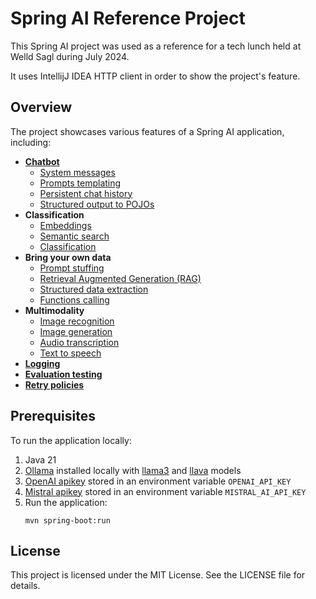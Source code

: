 # Spring AI Reference Project

This Spring AI project was used as a reference for a tech lunch held at Welld Sagl during July 2024.

It uses IntellijJ IDEA HTTP client in order to show the project's feature.
## Overview

The project showcases various features of a Spring AI application, including:

- **[Chatbot](src%2Fmain%2Fhttp%2F01-ChatWithLLMs.http)**
  - [System messages](src%2Fmain%2Fhttp%2F02-SystemMessages.http)
  - [Prompts templating](src%2Fmain%2Fhttp%2F03-PromptsTemplating.http)
  - [Persistent chat history](src%2Fmain%2Fhttp%2F03-PromptsTemplating.http)
  - [Structured output to POJOs](src%2Fmain%2Fhttp%2F04-StructuredOutput.http)
- **Classification**
  - [Embeddings](src%2Fmain%2Fhttp%2F05-Embeddings.http)
  - [Semantic search](src%2Fmain%2Fhttp%2F07-SemanticSearch.http)
  - [Classification](src%2Fmain%2Fhttp%2F06-Classification.http)
- **Bring your own data**
    - [Prompt stuffing](src%2Fmain%2Fhttp%2F08-PromptStuffing.http)
    - [Retrieval Augmented Generation (RAG)](src%2Fmain%2Fhttp%2F09-Rag.http)
    - [Structured data extraction](src%2Fmain%2Fhttp%2F10-StructuredDataExtraction.http)
    - [Functions calling](src%2Fmain%2Fhttp%2F11-FunctionCalling.http)
- **Multimodality**
  - [Image recognition](src%2Fmain%2Fhttp%2F12-ImageRecognition.http)
  - [Image generation](src%2Fmain%2Fhttp%2F13-ImageGeneration.http)
  - [Audio transcription](src%2Fmain%2Fhttp%2F14-AudioModel.http)
  - [Text to speech](src%2Fmain%2Fhttp%2F14-AudioModel.http)
- **[Logging](src%2Fmain%2Fjava%2Fdev%2Farubino%2Fspringai%2FLoggingAdvisor.java)**
- **[Evaluation testing](src%2Ftest%2Fjava%2Fdev%2Farubino%2Fspringai%2FSpringaiApplicationTests.java)**
- **[Retry policies](src%2Fmain%2Fresources%2Fapplication.properties)**

## Prerequisites

To run the application locally:

1. Java 21
2. [Ollama](https://ollama.com/) installed locally with [llama3](https://ollama.com/library/llama3) and [llava](https://ollama.com/library/llava) models
3. [OpenAI apikey](https://platform.openai.com/api-keys) stored in an environment variable `OPENAI_API_KEY`
4. [Mistral apikey](https://console.mistral.ai/api-keys/) stored in an environment variable `MISTRAL_AI_API_KEY`
5. Run the application:
    ```
    mvn spring-boot:run
    ```

## License

This project is licensed under the MIT License. See the LICENSE file for details.
